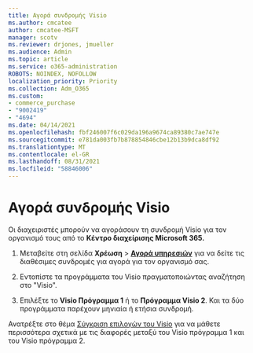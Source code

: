 ```yaml
---
title: Αγορά συνδρομής Visio
ms.author: cmcatee
author: cmcatee-MSFT
manager: scotv
ms.reviewer: drjones, jmueller
ms.audience: Admin
ms.topic: article
ms.service: o365-administration
ROBOTS: NOINDEX, NOFOLLOW
localization_priority: Priority
ms.collection: Adm_O365
ms.custom:
- commerce_purchase
- "9002419"
- "4694"
ms.date: 04/14/2021
ms.openlocfilehash: fbf246007f6c029da196a9674ca89380c7ae747e
ms.sourcegitcommit: e781da003fb7b878854846cbe12b13b9dca8df92
ms.translationtype: MT
ms.contentlocale: el-GR
ms.lasthandoff: 08/31/2021
ms.locfileid: "58846006"
---
```

# <a name="purchase-visio-subscription"></a>Αγορά συνδρομής Visio

Οι διαχειριστές μπορούν να αγοράσουν τη συνδρομή Visio για τον οργανισμό τους από το **Κέντρο διαχείρισης Microsoft 365.**

1. Μεταβείτε στη σελίδα **Χρέωση** > **[Αγορά υπηρεσιών](https://go.microsoft.com/fwlink/p/?linkid=868433)** για να δείτε τις διαθέσιμες συνδρομές για αγορά για τον οργανισμό σας.

2. Εντοπίστε τα προγράμματα του Visio πραγματοποιώντας αναζήτηση στο "Visio".

3. Επιλέξτε το **Visio Πρόγραμμα 1** ή το **Πρόγραμμα Visio 2**. Και τα δύο προγράμματα παρέχουν μηνιαία ή ετήσια συνδρομή.

Ανατρέξτε στο θέμα [Σύγκριση επιλογών του Visio](https://products.office.com/Visio/microsoft-visio-plans-and-pricing-compare-visio-options) για να μάθετε περισσότερα σχετικά με τις διαφορές μεταξύ του Visio πρόγραμμα 1 και του Visio πρόγραμμα 2.

